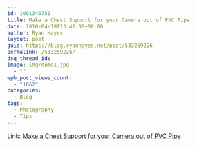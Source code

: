 ```yaml
---
id: 1001346751
title: Make a Chest Support for your Camera out of PVC Pipe
date: 2010-04-19T13:40:00+00:00
author: Ryan Hayes
layout: post
guid: https://blog.ryanhayes.net/post/533259226
permalink: /533259226/
dsq_thread_id:
image: img/demo1.jpg
  - ""
wpb_post_views_count:
  - "1862"
categories:
  - Blog
tags:
  - Photography
  - Tips
---
```

Link: [Make a Chest Support for your Camera out of PVC Pipe](https://lifehacker.com/5519565/make-a-chest-support-for-your-camera-out-of-pvc-pipe)